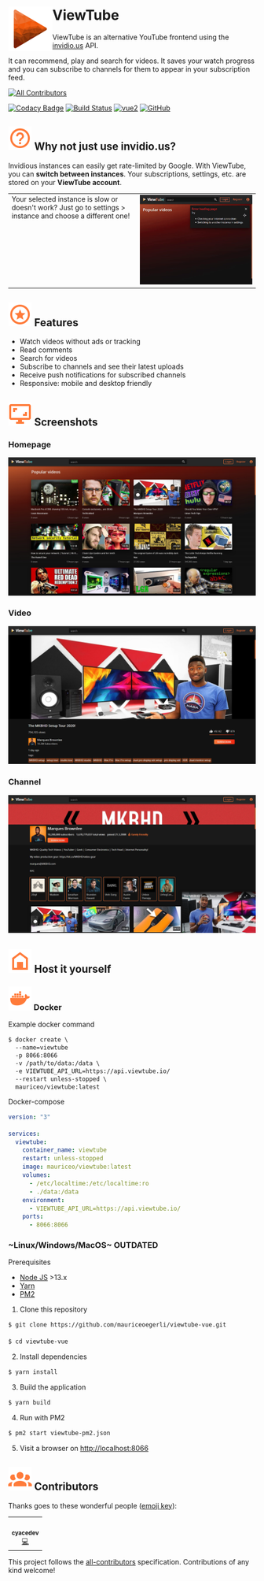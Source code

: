 <h1 align="left">ViewTube<img src=".github/images/logo.png" alt="" width="90" height="90" align="left" /></h1>

ViewTube is an alternative YouTube frontend using the [invidio.us](https://github.com/omarroth/invidious) API.

It can recommend, play and search for videos. It saves your watch progress and you can subscribe to channels for them to appear in your subscription feed.

<!-- ALL-CONTRIBUTORS-BADGE:START - Do not remove or modify this section -->
[![All Contributors](https://img.shields.io/badge/all_contributors-1-orange.svg)](#contributors-)
<!-- ALL-CONTRIBUTORS-BADGE:END -->
[![Codacy Badge](https://app.codacy.com/project/badge/Grade/3c74d1eff3fe47609a4f889ec1acbdd5)](https://www.codacy.com/manual/mauriceoegerli/viewtube-vue?utm_source=github.com&amp;utm_medium=referral&amp;utm_content=mauriceoegerli/viewtube-vue&amp;utm_campaign=Badge_Grade)
[![Build Status](https://drone.oeger.li/api/badges/ViewTube/viewtube-vue/status.svg)](https://drone.oeger.li/ViewTube/viewtube-vue)
[![vue2](https://img.shields.io/badge/vue-2.x-brightgreen.svg)](https://vuejs.org/)
[![GitHub](https://img.shields.io/github/license/mauriceoegerli/viewtube-vue)](https://github.com/mauriceoegerli/viewtube-vue)

## ![Screenshot-Homepage](.github/icons/question.svg) Why not just use invidio.us\?

Invidious instances can easily get rate-limited by Google. With ViewTube, you can <b>switch between instances</b>. Your subscriptions, settings, etc. are stored on your <b>ViewTube account</b>.

<table>
 <tr>
   <td valign="top">Your selected instance is slow or doesn't work? Just go to settings > instance and choose a different one!</td>
   <td><img src=".github/images/switch_instance.gif" /></td>
 </tr>
</table>

## ![Screenshot-Homepage](.github/icons/star.svg) Features
- Watch videos without ads or tracking
- Read comments
- Search for videos
- Subscribe to channels and see their latest uploads
- Receive push notifications for subscribed channels
- Responsive: mobile and desktop friendly

## ![Screenshot-Homepage](.github/icons/screenshot.svg) Screenshots

### Homepage
![Screenshot-Homepage](.github/images/screenshots/lxt1y0mk.bmp)

### Video
![Screenshot-Video](.github/images/screenshots/g2ejf7wf.bmp)

### Channel
![Screenshot-Channel](.github/images/screenshots/6j45ao5r.bmp)


## ![Screenshot-Homepage](.github/icons/home.svg) Host it yourself

### ![Screenshot-Homepage](.github/icons/docker.svg) Docker

Example docker command

```docker
$ docker create \
  --name=viewtube
  -p 8066:8066
  -v /path/to/data:/data \
  -e VIEWTUBE_API_URL=https://api.viewtube.io/
  --restart unless-stopped \
  mauriceo/viewtube:latest
```

Docker-compose
```yml
version: "3"

services:
  viewtube:
    container_name: viewtube
    restart: unless-stopped
    image: mauriceo/viewtube:latest
    volumes:
      - /etc/localtime:/etc/localtime:ro
      - ./data:/data
    environment:
      - VIEWTUBE_API_URL=https://api.viewtube.io/
    ports:
      - 8066:8066
```

### ~Linux/Windows/MacOS~ OUTDATED

Prerequisites

 - [Node JS](https://nodejs.org) >13.x
 - [Yarn](https://yarnpkg.com)
 - [PM2](https://pm2.keymetrics.io)

 1. Clone this repository

```bash
$ git clone https://github.com/mauriceoegerli/viewtube-vue.git

$ cd viewtube-vue
```

 2. Install dependencies
```bash
$ yarn install
```

 3. Build the application
```bash
$ yarn build
```

 4. Run with PM2
```bash
$ pm2 start viewtube-pm2.json
```

 5. Visit a browser on [http://localhost:8066](http://localhost:8066)

## ![Screenshot-Homepage](.github/icons/people.svg) Contributors

Thanks goes to these wonderful people ([emoji key](https://allcontributors.org/docs/en/emoji-key)):

<!-- ALL-CONTRIBUTORS-LIST:START - Do not remove or modify this section -->
<!-- prettier-ignore-start -->
<!-- markdownlint-disable -->
<table>
  <tr>
    <td align="center"><a href="https://github.com/cyacedev"><img src="https://avatars0.githubusercontent.com/u/46712905?v=4" width="100px;" alt=""/><br /><sub><b>cyacedev</b></sub></a><br /><a href="https://github.com/ViewTube/viewtube-vue/commits?author=cyacedev" title="Code">💻</a></td>
  </tr>
</table>

<!-- markdownlint-enable -->
<!-- prettier-ignore-end -->
<!-- ALL-CONTRIBUTORS-LIST:END -->

This project follows the [all-contributors](https://github.com/all-contributors/all-contributors) specification. Contributions of any kind welcome!
